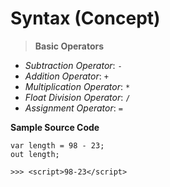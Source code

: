 # Syntax (Concept)

> **Basic Operators**

- *Subtraction Operator*: `-`
- *Addition Operator*: `+`
- *Multiplication Operator*: `*`
- *Float Division Operator*: `/`
- *Assignment Operator*: `=`

**Sample Source Code**

```
var length = 98 - 23;
out length;

>>> <script>98-23</script>
```
